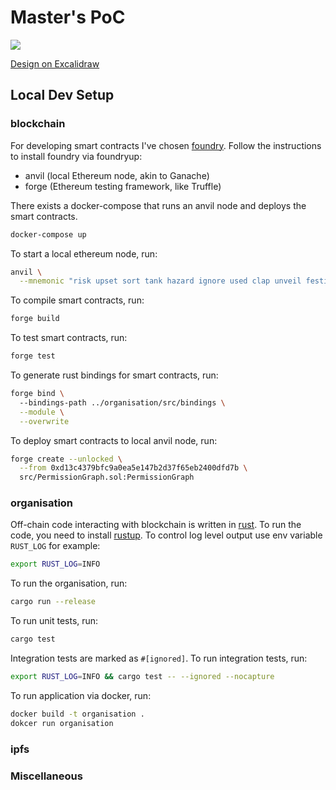 # Master's PoC

![](https://github.com/petroniuss/masters/actions/workflows/ci.yml/badge.svg)

[Design on Excalidraw](https://excalidraw.com/#token=9wvvufCJTAaAYfN1Qjf9I)

## Local Dev Setup

### blockchain
For developing smart contracts I've chosen [foundry](https://github.com/foundry-rs/foundry). 
Follow the instructions to install foundry via foundryup:
- anvil (local Ethereum node, akin to Ganache)
- forge (Ethereum testing framework, like Truffle)

There exists a docker-compose that runs an anvil node 
and deploys the smart contracts.
```bash
docker-compose up
```

To start a local ethereum node, run:
```bash
anvil \
  --mnemonic "risk upset sort tank hazard ignore used clap unveil festival barrel wrap"
```

To compile smart contracts, run:
```bash
forge build
```

To test smart contracts, run:
```bash
forge test
```

To generate rust bindings for smart contracts, run:
```bash
forge bind \ 
  --bindings-path ../organisation/src/bindings \
  --module \
  --overwrite
```

To deploy smart contracts to local anvil node, run:
```bash
forge create --unlocked \
  --from 0xd13c4379bfc9a0ea5e147b2d37f65eb2400dfd7b \
  src/PermissionGraph.sol:PermissionGraph
```

### organisation
Off-chain code interacting with blockchain is written in [rust](https://www.rust-lang.org/).
To run the code, you need to install [rustup](https://rustup.rs/).
To control log level output use env variable `RUST_LOG` for example:
```bash
export RUST_LOG=INFO
```

To run the organisation, run:
```bash
cargo run --release
```

To run unit tests, run:
```bash
cargo test
```

Integration tests are marked as `#[ignored]`. To run integration tests, run:
```bash
export RUST_LOG=INFO && cargo test -- --ignored --nocapture
```

To run application via docker, run:
```bash
docker build -t organisation .
dokcer run organisation
```

### ipfs

### Miscellaneous

